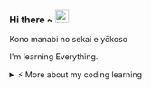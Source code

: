 ### Hi there ~ <img src="https://user-images.githubusercontent.com/1303154/88677602-1635ba80-d120-11ea-84d8-d263ba5fc3c0.gif" width="24px" alt="hi">

Kono manabi no sekai e yōkoso

I'm learning Everything.

<details>
<summary>⚡️ More about my coding learning</summary>
<br />
- Java <br />
- Html <br />
- Css <br />
- Flutter <br />
- Php <br />
</details>
